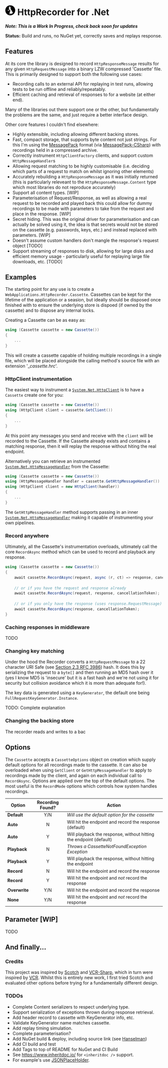# <img src="doc/images/logo.png" width="32" /> HttpRecorder for .Net

**_Note: This is a Work In Progress, check back soon for updates_**

**Status:** Build and runs, no NuGet yet, correctly saves and replays response.

## Features
At its core the library is designed to record `HttpResponseMessage` results for any given `HttpRequestMessage` into a binary LZW compressed 'Cassette' file.  This is primarily designed to support both the following use cases:
- Recording calls to an external API for replaying in test runs, allowing tests to be run offline and reliably/repeatably.
- Efficient caching and retrieval of responses to for a website (at either end).

Many of the libraries out there support one or the other, but fundamentally the problems are the same, and just require a better interface design.

Other core features I couldn't find elsewhere:
- Highly extensible, including allowing different backing stores.
- Fast, compact storage, that supports byte content not just strings.  For this I'm using the [MessagePack](https://msgpack.org/index.html) format (via [MessagePack-CSharp](https://github.com/neuecc/MessagePack-CSharp)) with recordings held in a compressed archive.
- Correctly instrument `HttpClientFactory` clients, and support custom `HttpMessageHandler`s
- Allowing request matching to be highly customisable (i.e. deciding which parts of a request to match on whilst ignoring other elements)
- Accurately rebuilding a `HttpResponseMessage` as it was initially returned (this is particularly releveant to the `HttpResponseMessage.Content` type which most libraries do not reproduce accurately)
- Support all content types. [WIP]
- Parameterisation of Request/Response, as well as allowing a real request to be recorded and played back this could allow for dummy recordings to be made with parameters to take from the request and place in the response. [WIP]
- Secret hiding.  This was the original driver for parameterisation and can actually be solved using it, the idea is that secrets would not be stored on the cassette (e.g. passwords, keys, etc.) and instead replaced with parameters. [WIP]
- Doesn't assume custom handlers don't mangle the response's request object [TODO]
- Support streaming of responses to disk, allowing for large disks and efficient memory usage - particularly useful for replaying large file downloads, etc. [TODO]

## Examples
The starting point for any use is to create a `WebApplications.HttpRecorder.Cassette`.  Cassettes can be kept for the lifetime of the application or a seasion, but ideally should be disposed once finished with to ensure the underlying store is dispoed (if owned by the cassette) and to dispose any internal locks.

Creating a Cassette can be as easy as:
```csharp
using (Cassette cassette = new Cassette())
{
    ...
}
``` 

This will create a cassette capable of holding multiple recordings in a single file, which will be placed alongside the calling method's source file with an extension '__cassette.hrc_'.

### HttpClient instrumentation
The easiest way to instrument a [`System.Net.HttpClient`](https://docs.microsoft.com/en-us/dotnet/api/system.net.http.httpclient?view=netstandard-1.6) is to have a `Cassette` create one for you:
```csharp
using (Cassette cassette = new Cassette())
using (HttpClient client = cassette.GetClient())
{
    ...
}
``` 

At this point any messages you send and receive with the `client` will be recorded to the Cassette.  If the Cassette already exists and contains a matching response, then it will replay the response without hiting the real endpoint.

Alternatively you can retrieve an instrumented [`System.Net.HttpMessageHandler`](https://docs.microsoft.com/en-us/dotnet/api/system.net.http.httpmessagehandler?view=netstandard-1.6) from the Cassette:
```csharp
using (Cassette cassette = new Cassette())
using (HttpMessageHandler handler = cassette.GetHttpMessageHandler())
using (HttpClient client = new HttpClient(handler))
{
    ...
}
``` 

The `GetHttpMessageHandler` method supports passing in an inner [`System.Net.HttpMessageHandler`](https://docs.microsoft.com/en-us/dotnet/api/system.net.http.httpmessagehandler?view=netstandard-1.6) making it capable of instrumenting your own pipelines.

### Record anywhere
Ultimately, all the Cassette's instrumentation overloads, ultimately call the core `RecordAsync` method which can be used to record and playback any response.
```csharp
using (Cassette cassette = new Cassette())
{
    await cassette.RecordAsync(request, async (r, ct) => response, cancellationToken);
    
    // or if you have the request and response already
    await cassette.RecordAsync(request, response, cancellationToken);
    
    // or if you only have the response (uses response.RequestMessage)
    await cassette.RecordAsync(response, cancellationToken);    
}
```

### Caching responses in middleware

TODO

### Changing key matching
Under the hood the Recorder converts a `HttpRequestMessage` to a 22 character URI Safe (see [Section 2.3 RFC 3986](http://www.ietf.org/rfc/rfc3986.txt)) hash.  It does this by serializing the request to a `byte[]` and then running an MD5 hash over it (yes I know MD5 is 'insecure' but it is a fast hash and we're not using it for security but collision avoidance which it is more than adequate for!).

The key data is generated using a `KeyGenerator`, the default one being `FullRequestKeyGenerator.Instance`.

TODO: Complete explanation

### Changing the backing store
The recorder reads and writes to a bac

## Options
The `Cassette` accepts a `CassetteOptions` object on creation which supply default options for all recordings made to the cassette.  It can also be overloaded when using `GetClient` or `GetHttpMessageHandler` to apply to recordings made by the client, and again on each individual call to `RecordAsync`. Options are applied over the top of the default options.  The most useful is the `RecordMode` options which controls how system handles recordings.

| Option | Recording Found? | Action |
| --- |:---:|---|
| **Default** | Y/N | _Will use the default option for the cassette_ |
| **Auto** | N | Will hit the endpoint and record the response (default) |
| **Auto** | Y | Will playback the response, without hitting the endpoint (default) |
| **Playback** | N | _Throws a CassetteNotFoundException Exception_ |
| **Playback** | Y | Will playback the response, without hitting the endpoint |
| **Record** | N | Will hit the endpoint and record the response |
| **Record** | Y | Will hit the endpoint and _not_ record the response |
| **Overwrite** | Y/N | Will hit the endpoint and record the response |
| **None** | Y/N | Will hit the endpoint and _not_ record the response |

## Parameter [WIP]
TODO

## And finally...
### Credits
This project was inspired by [Scotch](https://github.com/mleech/scotch) and [VCR-Sharp](https://github.com/shiftkey/vcr-sharp), which in turn were inspired by [VCR](https://github.com/vcr/vcr).  Whilst this is entirely new work, I first tried Scotch and evaluated other options before trying for a fundamentally different design.

### TODOs

- Complete Content serializers to respect underlying type.
- Support serialization of exceptions thrown during response retrieval.
- Add header record to cassette with KeyGenerator info, etc.
- Validate KeyGenerator name matches cassette.
- Add replay timing simulation.
- Complete parameterisation?
- Add NuGet build & deploy, including source link (see [Hanselman](https://www.hanselman.com/blog/ExploringNETCoresSourceLinkSteppingIntoTheSourceCodeOfNuGetPackagesYouDontOwn.aspx))
- Add CI build and test
- Add Tags to top of README for NuGet and CI Build
- See https://www.inheritdoc.io/ for `<inheritdoc />` support.
- For example's use [JSONPlaceHolder](https://github.com/typicode/jsonplaceholder).
